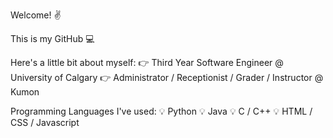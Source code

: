 Welcome! ✌️

This is my GitHub 💻

Here's a little bit about myself:
👉 Third Year Software Engineer @ University of Calgary
👉 Administrator / Receptionist / Grader / Instructor @ Kumon

Programming Languages I've used:
💡 Python
💡 Java
💡 C / C++
💡 HTML / CSS / Javascript
